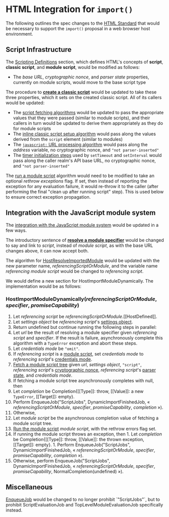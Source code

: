 # HTML Integration for `import()`

The following outlines the spec changes to the [HTML Standard](http://html.spec.whatwg.org/multipage/) that would be necessary to support the `import()` proposal in a web browser host environment.

## Script Infrastructure

The [Scripting Definitions](https://html.spec.whatwg.org/multipage/webappapis.html#definitions-2) section, which defines HTML's concepts of **script**, **classic script**, and **module script**, would be modified as follows:

- The _base URL_, _cryptographic nonce_, and _parser state_ properties, currently on module scripts, would move to the base script type

The procedure to [**create a classic script**](https://html.spec.whatwg.org/multipage/webappapis.html#creating-a-classic-script) would be updated to take these three properties, which it sets on the created classic script. All of its callers would be updated:

- The [script fetching algorithms](https://html.spec.whatwg.org/multipage/webappapis.html#fetching-scripts) would be updated to pass the appropriate values that they were passed (similar to module scripts), and their callers in turn would be updated to derive them appropriately as they do for module scripts
- The [inline classic script setup algorithm](https://html.spec.whatwg.org/multipage/scripting.html#script-processing-model:creating-a-classic-script) would pass along the values derived from the `script` element (similar to modules)
- The [`javascript:` URL processing algorithm](https://html.spec.whatwg.org/multipage/browsers.html#javascript-protocol) would pass along the _address_ variable, no cryptographic nonce, and `"not parser-inserted"`
- The [timer initialization steps](https://html.spec.whatwg.org/#timer-initialisation-steps) used by `setTimeout` and `setInterval` would pass along the caller realm's API base URL, no cryptographic nonce, and `"not parser-inserted"`

The [run a module script](https://html.spec.whatwg.org/multipage/webappapis.html#run-a-module-script) algorithm would need to be modified to take an optional _rethrow exceptions_ flag. If set, then instead of reporting the exception for any evaluation failure, it would re-throw it to the caller (after performing the final "clean up after running script" step). This is used below to ensure correct exception propagation.

## Integration with the JavaScript module system

The [integration with the JavaScript module system](https://html.spec.whatwg.org/multipage/webappapis.html#integration-with-the-javascript-module-system) would be updated in a few ways.

The introductory sentence of [**resolve a module specifier**](https://html.spec.whatwg.org/multipage/webappapis.html#resolve-a-module-specifier) would be changed to say and link to _script_, instead of _module script_, as with the base URL changes above, it can now accept both.

The algorithm for [HostResolveImportedModule](https://html.spec.whatwg.org/multipage/webappapis.html#hostresolveimportedmodule(referencingmodule,-specifier)) would be updated with the new parameter name, _referencingScriptOrModule_, and the variable name _referencing module script_ would be changed to _referencing script_.

We would define a new section for HostImportModuleDynamically. The implementation would be as follows:

### HostImportModuleDynamically(_referencingScriptOrModule_, _specifier_, _promiseCapability_)

1. Let _referencing script_ be _referencingScriptOrModule_.[[HostDefined]].
1. Let _settings object_ be _referencing script_'s [settings object](https://html.spec.whatwg.org/multipage/webappapis.html#settings-object).
1. Return undefined but continue running the following steps in parallel:
1. Let _url_ be the result of resolving a module specifier given _referencing script_ and _specifier_. If the result is failure, asynchronously complete this algorithm with a `TypeError` exception and abort these steps.
1. Let _credentials mode_ be `"omit"`.
1. If _referencing script_ is a [module script](https://html.spec.whatwg.org/#module-script), set _credentials mode_ to _referencing script_'s [credentials mode](https://html.spec.whatwg.org/#concept-module-script-credentials-mode).
1. [Fetch a module script tree](https://html.spec.whatwg.org/multipage/webappapis.html#fetch-a-module-script-tree) given _url_, _settings object_, `"script"`, _referencing script_'s [cryptographic nonce](https://html.spec.whatwg.org/#concept-module-script-nonce), _referencing script_'s [parser state](https://html.spec.whatwg.org/#concept-module-script-parser), and _credentials mode_.
1. If fetching a module script tree asynchronously completes with null, then
  1. Let _completion_ be Completion{[[Type]]: throw, [[Value]]: a new `TypeError`, [[Target]]: empty}.
  1. Perform EnqueueJob("ScriptJobs", DynamicImportFinishedJob, « _referencingScriptOrModule_, _specifier_, _promiseCapability_, _completion_ »).
1. Otherwise,
  1. Let _module script_ be the asynchronous completion value of fetching a module script tree.
  1. [Run the module script](https://html.spec.whatwg.org/#run-a-module-script) _module script_, with the rethrow errors flag set.
  1. If running the module script throws an exception, then
    1. Let _completion_ be Completion{[[Type]]: throw, [[Value]]: the thrown exception, [[Target]]: empty}.
    1. Perform EnqueueJob("ScriptJobs", DynamicImportFinishedJob, « _referencingScriptOrModule_, _specifier_, _promiseCapability_, _completion_ »).
  1. Otherwise, perform EnqueueJob("ScriptJobs", DynamicImportFinishedJob, « _referencingScriptOrModule_, _specifier_, _promiseCapability_, NormalCompletion(undefined) »).

## Miscellaneous

[EnqueueJob](https://html.spec.whatwg.org/multipage/webappapis.html#enqueuejob(queuename,-job,-arguments)) would be changed to no longer prohibit `"ScriptJobs"`, but to prohibit ScriptEvaluationJob and TopLevelModuleEvaluationJob specifically instead.
